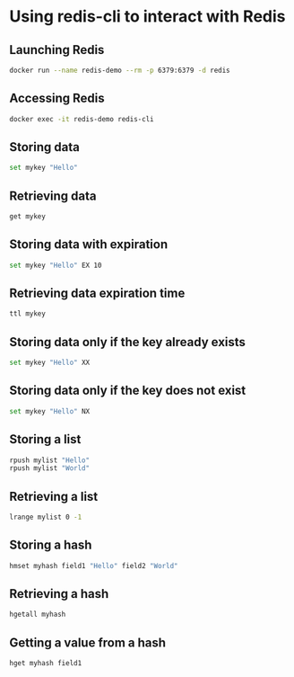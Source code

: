# Using redis-cli to interact with Redis

## Launching Redis

```bash
docker run --name redis-demo --rm -p 6379:6379 -d redis
```

## Accessing Redis

```bash
docker exec -it redis-demo redis-cli
```

## Storing data

```bash
set mykey "Hello"
```

## Retrieving data

```bash
get mykey
```

## Storing data with expiration

```bash
set mykey "Hello" EX 10
```

## Retrieving data expiration time

```bash
ttl mykey
```

## Storing data only if the key already exists

```bash
set mykey "Hello" XX
```

## Storing data only if the key does not exist

```bash
set mykey "Hello" NX
```

## Storing a list

```bash
rpush mylist "Hello"
rpush mylist "World"
```

## Retrieving a list

```bash
lrange mylist 0 -1
```

## Storing a hash

```bash
hmset myhash field1 "Hello" field2 "World"
```

## Retrieving a hash

```bash
hgetall myhash
```

## Getting a value from a hash

```bash
hget myhash field1
```